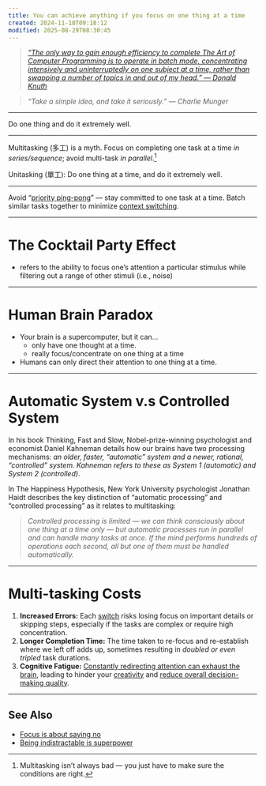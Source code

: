 ```yaml
---
title: You can achieve anything if you focus on one thing at a time
created: 2024-11-18T09:18:12
modified: 2025-08-29T08:30:45
---
```


> _[“The only way to gain enough efficiency to complete The Art of Computer Programming is to operate in batch mode, concentrating intensively and uninterruptedly on one subject at a time, rather than swapping a number of topics in and out of my head.” — Donald Knuth](https://www-cs-faculty.stanford.edu/~knuth/retd.html)_

> _“Take a simple idea, and take it seriously.” — Charlie Munger_

---

Do one thing and do it extremely well.

---

Multitasking (多工) is a myth. Focus on completing one task at a time _in series/sequence_; avoid multi-task _in parallel_.[^1]

Unitasking (單工): Do one thing at a time, and do it extremely well.

---

Avoid “[priority ping-pong](Task%20Switching.md)” — stay committed to one task at a time. Batch similar tasks together to minimize [context switching](Task%20Switching.md).

---

# The Cocktail Party Effect

* refers to the ability to focus one’s attention a particular stimulus while filtering out a range of other stimuli (i.e., noise)

---

# Human Brain Paradox

* Your brain is a supercomputer, but it can…
	* only have one thought at a time.
	* really focus/concentrate on one thing at a time
* Humans can only direct their attention to one thing at a time.

---

# Automatic System v.s Controlled System

In his book Thinking, Fast and Slow, Nobel-prize-winning psychologist and economist Daniel Kahneman details how our brains have two processing mechanisms: _an older, faster, “automatic” system and a newer, rational, “controlled” system. Kahneman refers to these as System 1 (automatic) and System 2 (controlled)_.

In The Happiness Hypothesis, New York University psychologist Jonathan Haidt describes the key distinction of “automatic processing” and “controlled processing” as it relates to multitasking:

> _Controlled processing is limited — we can think consciously about one thing at a time only — but automatic processes run in parallel and can handle many tasks at once. If the mind performs hundreds of operations each second, all but one of them must be handled automatically._

---

# Multi-tasking Costs

1. **Increased Errors:** Each [switch](Task%20Switching.md) risks losing focus on important details or skipping steps, especially if the tasks are complex or require high concentration.
2. **Longer Completion Time:** The time taken to re-focus and re-establish where we left off adds up, sometimes resulting in _doubled or even tripled_ task durations.
3. **Cognitive Fatigue:** [Constantly redirecting attention can exhaust the brain](Attention%20Residue.md), leading to hinder your [creativity](Creativity%20is%20just%20connecting%20things.md) and [reduce overall decision-making quality](decision-fatigue.md).

---

## See Also

* [Focus is about saying no](focus-is-about-saying-no.md)
* [Being indistractable is superpower](being-indistractable-is-superpower.md)

[^1]: Multitasking isn’t always bad — you just have to make sure the conditions are right.
